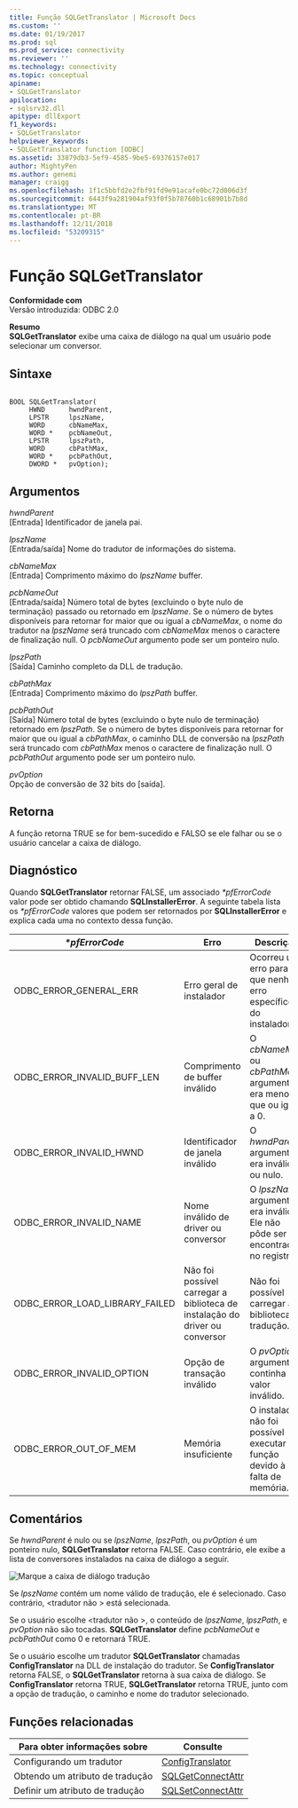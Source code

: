 ```yaml
---
title: Função SQLGetTranslator | Microsoft Docs
ms.custom: ''
ms.date: 01/19/2017
ms.prod: sql
ms.prod_service: connectivity
ms.reviewer: ''
ms.technology: connectivity
ms.topic: conceptual
apiname:
- SQLGetTranslator
apilocation:
- sqlsrv32.dll
apitype: dllExport
f1_keywords:
- SQLGetTranslator
helpviewer_keywords:
- SQLGetTranslator function [ODBC]
ms.assetid: 33879db3-5ef9-4585-9be5-69376157e017
author: MightyPen
ms.author: genemi
manager: craigg
ms.openlocfilehash: 1f1c5bbfd2e2fbf91fd9e91acafe0bc72d006d3f
ms.sourcegitcommit: 6443f9a281904af93f0f5b78760b1c68901b7b8d
ms.translationtype: MT
ms.contentlocale: pt-BR
ms.lasthandoff: 12/11/2018
ms.locfileid: "53209315"
---
```

# <a name="sqlgettranslator-function"></a>Função SQLGetTranslator
**Conformidade com**  
 Versão introduzida: ODBC 2.0  
  
 **Resumo**  
 **SQLGetTranslator** exibe uma caixa de diálogo na qual um usuário pode selecionar um conversor.  
  
## <a name="syntax"></a>Sintaxe  
  
```  
  
BOOL SQLGetTranslator(  
     HWND      hwndParent,  
     LPSTR     lpszName,  
     WORD      cbNameMax,  
     WORD *    pcbNameOut,  
     LPSTR     lpszPath,  
     WORD      cbPathMax,  
     WORD *    pcbPathOut,  
     DWORD *   pvOption);  
```  
  
## <a name="arguments"></a>Argumentos  
 *hwndParent*  
 [Entrada] Identificador de janela pai.  
  
 *lpszName*  
 [Entrada/saída] Nome do tradutor de informações do sistema.  
  
 *cbNameMax*  
 [Entrada] Comprimento máximo do *lpszName* buffer.  
  
 *pcbNameOut*  
 [Entrada/saída] Número total de bytes (excluindo o byte nulo de terminação) passado ou retornado em *lpszName*. Se o número de bytes disponíveis para retornar for maior que ou igual a *cbNameMax*, o nome do tradutor na *lpszName* será truncado com *cbNameMax* menos o caractere de finalização null. O *pcbNameOut* argumento pode ser um ponteiro nulo.  
  
 *lpszPath*  
 [Saída] Caminho completo da DLL de tradução.  
  
 *cbPathMax*  
 [Entrada] Comprimento máximo do *lpszPath* buffer.  
  
 *pcbPathOut*  
 [Saída] Número total de bytes (excluindo o byte nulo de terminação) retornado em *lpszPath*. Se o número de bytes disponíveis para retornar for maior que ou igual a *cbPathMax*, o caminho DLL de conversão na *lpszPath* será truncado com *cbPathMax* menos o caractere de finalização null. O *pcbPathOut* argumento pode ser um ponteiro nulo.  
  
 *pvOption*  
 Opção de conversão de 32 bits do [saída].  
  
## <a name="returns"></a>Retorna  
 A função retorna TRUE se for bem-sucedido e FALSO se ele falhar ou se o usuário cancelar a caixa de diálogo.  
  
## <a name="diagnostics"></a>Diagnóstico  
 Quando **SQLGetTranslator** retornar FALSE, um associado  *\*pfErrorCode* valor pode ser obtido chamando **SQLInstallerError**. A seguinte tabela lista os  *\*pfErrorCode* valores que podem ser retornados por **SQLInstallerError** e explica cada uma no contexto dessa função.  
  
|*\*pfErrorCode*|Erro|Descrição|  
|---------------------|-----------|-----------------|  
|ODBC_ERROR_GENERAL_ERR|Erro geral de instalador|Ocorreu um erro para que nenhum erro específico do instalador.|  
|ODBC_ERROR_INVALID_BUFF_LEN|Comprimento de buffer inválido|O *cbNameMax* ou *cbPathMax* argumento era menor que ou igual a 0.|  
|ODBC_ERROR_INVALID_HWND|Identificador de janela inválido|O *hwndParent* argumento era inválido ou nulo.|  
|ODBC_ERROR_INVALID_NAME|Nome inválido de driver ou conversor|O *lpszName* argumento era inválido. Ele não pôde ser encontrado no registro.|  
|ODBC_ERROR_LOAD_LIBRARY_FAILED|Não foi possível carregar a biblioteca de instalação do driver ou conversor|Não foi possível carregar a biblioteca de tradução.|  
|ODBC_ERROR_INVALID_OPTION|Opção de transação inválido|O *pvOption* argumento continha um valor inválido.|  
|ODBC_ERROR_OUT_OF_MEM|Memória insuficiente|O instalador não foi possível executar a função devido à falta de memória.|  
  
## <a name="comments"></a>Comentários  
 Se *hwndParent* é nulo ou se *lpszName*, *lpszPath*, ou *pvOption* é um ponteiro nulo, **SQLGetTranslator** retorna FALSE. Caso contrário, ele exibe a lista de conversores instalados na caixa de diálogo a seguir.  
  
 ![Marque a caixa de diálogo tradução](../../../odbc/reference/syntax/media/ch23j.gif "CH23J")  
  
 Se *lpszName* contém um nome válido de tradução, ele é selecionado. Caso contrário, \<tradutor não > está selecionada.  
  
 Se o usuário escolhe \<tradutor não >, o conteúdo de *lpszName*, *lpszPath*, e *pvOption* não são tocadas. **SQLGetTranslator** define *pcbNameOut* e *pcbPathOut* como 0 e retornará TRUE.  
  
 Se o usuário escolhe um tradutor **SQLGetTranslator** chamadas **ConfigTranslator** na DLL de instalação do tradutor. Se **ConfigTranslator** retorna FALSE, o **SQLGetTranslator** retorna à sua caixa de diálogo. Se **ConfigTranslator** retorna TRUE, **SQLGetTranslator** retorna TRUE, junto com a opção de tradução, o caminho e nome do tradutor selecionado.  
  
## <a name="related-functions"></a>Funções relacionadas  
  
|Para obter informações sobre|Consulte|  
|---------------------------|---------|  
|Configurando um tradutor|[ConfigTranslator](../../../odbc/reference/syntax/configtranslator-function.md)|  
|Obtendo um atributo de tradução|[SQLGetConnectAttr](../../../odbc/reference/syntax/sqlgetconnectattr-function.md)|  
|Definir um atributo de tradução|[SQLSetConnectAttr](../../../odbc/reference/syntax/sqlsetconnectattr-function.md)|
